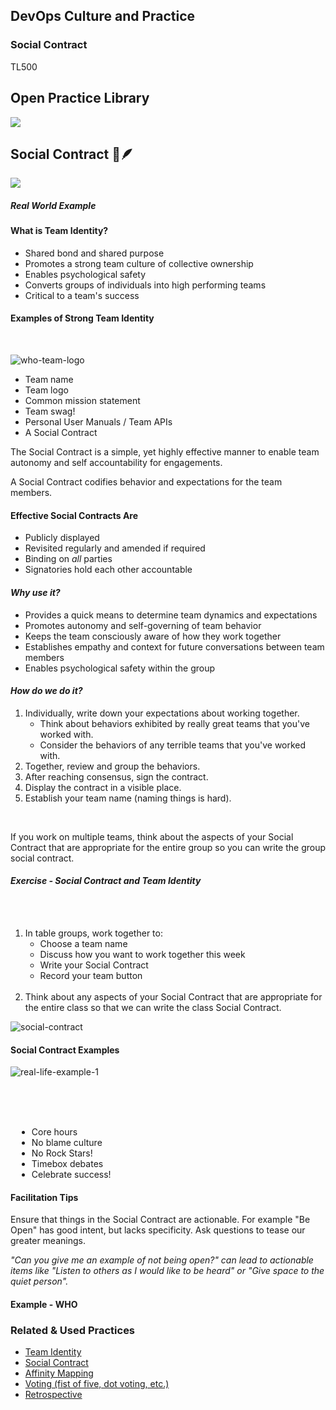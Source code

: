<!-- .slide: data-background-image="images/title-slide-background.png" -->
## DevOps Culture and Practice <!-- {.element: class="course-title"} -->
### Social Contract <!-- {.element: class="title-color"} -->
TL500 <!-- {.element: class="title-color"} -->




<!-- .slide: data-background-size="stretch" data-background-image="images/opl-logo.png", class="white-style" -->
<div class="r-stack">
<div class="fragment fade-out " data-fragment-index="0" >
  <h2>Open Practice Library</h2>
  <img src="images/opl-complete.png">
</div>
<div class="fragment fade-in-then-out" data-fragment-index="0" >
  <h2>Social Contract 📜🪶</h2>
  <a target="_blank" href="https://openpracticelibrary.com/practice/social-contract/">
  <img src="images/opl-foundation.png">
  </a>
</div>
</div>



##### Real World Example <!-- .element: class="title-bottom-left" -->
<!-- .slide: data-background-size="contain" data-background-image="images/social-contracts/example-1.png", class="white-style" -->



#### What is Team Identity?
* Shared bond and shared purpose
* Promotes a strong team culture of collective ownership
* Enables psychological safety
* Converts groups of individuals into high performing teams
* Critical to a team's success



#### Examples of Strong Team Identity
</br>

![who-team-logo](images/social-contracts/who-team-logo.png) <!-- {.element: class="inline-image" style="float:right; transform: rotate(-50deg);"} -->
* Team name
* Team logo 
* Common mission statement
* Team swag!
* Personal User Manuals / Team APIs
* A Social Contract



The Social Contract is a simple, yet highly effective manner to enable team autonomy and self accountability for engagements.<!--{.element: style="font-size: ; font-weight: 400!important;"} -->

A Social Contract codifies behavior and expectations for the team members.<!--{.element: style="font-size: ; font-weight: 400!important;"} -->



#### Effective Social Contracts Are
- Publicly displayed
- Revisited regularly and amended if required
- Binding on *all* parties
- Signatories hold each other accountable



#### _Why use it?_
* Provides a quick means to determine team dynamics and expectations
* Promotes autonomy and self-governing of team behavior
* Keeps the team consciously aware of how they work together
* Establishes empathy and context for future conversations between team members
* Enables psychological safety within the group



#### _How do we do it?_
1) Individually, write down your expectations about working together.
    * Think about behaviors exhibited by really great teams that you've worked with.
    * Consider the behaviors of any terrible teams that you've worked with.
3) Together, review and group the behaviors.
5) After reaching consensus, sign the contract.
6) Display the contract in a visible place.
7) Establish your team name (naming things is hard).
<br/>

If you work on multiple teams, think about the aspects of your Social Contract that are appropriate for the entire group so you can write the group social contract.<!--{.element: style="font-size: medium; font-weight: 600!important;"} -->



#### _Exercise - Social Contract and Team Identity_

<div class="container">
<div class="col" data-markdown>
</br></br>

1. In table groups, work together to:
    - Choose a team name
    - Discuss how you want to work together this week
    - Write your Social Contract
    - Record your team button
</br></br>
2. Think about any aspects of your Social Contract that are appropriate for the entire class so that we can write the class Social Contract.

</div>
<div class="col" data-markdown>

![social-contract](images/social-contracts/empty-social-contract.png) <!-- {.element: class="image-no-shadow" style="max-height: 470px!important;"}  -->

</div>
</div>



#### Social Contract Examples
![real-life-example-1](images/social-contracts/real-life-example-1.png)<!-- {.element: class="" style="border:none; box-shadow:none; max-width:45%; float:left;" } -->
</div>
<div class="col" style="padding-left: 10px" data-markdown>
</br></br></br>

* Core hours
* No blame culture
* No Rock Stars!
* Timebox debates
* Celebrate success!

</div>
</div>



#### Facilitation Tips
Ensure that things in the Social Contract are actionable. For example  "Be Open" has good intent, but lacks specificity. Ask questions to tease our greater meanings.
</br>

_"Can you give me an example of not being open?" can lead to actionable items like "Listen to others as I would like to be heard" or "Give space to the quiet person"._ <!--{.element: style="font-size: ; font-weight: 300!important;"} -->



#### Example - WHO <!-- .element: class="title-bottom-left" -->
<!-- .slide: data-background-image="images/social-contracts/real-life-example-2.png", data-background-size="contain", class="white-style" -->



<!-- .slide: data-background-image="images/book-background.jpeg", class="black-style"  data-background-opacity="0.3" -->
### Related & Used Practices
* [Team Identity](https://openpracticelibrary.com/practice/team-identity/)
* [Social Contract](https://openpracticelibrary.com/practice/social-contract/)
* [Affinity Mapping](https://openpracticelibrary.com/practice/affinity-mapping/)
* [Voting (fist of five, dot voting, etc.)](https://openpracticelibrary.com/practice/confidence-voting/)
* [Retrospective](https://openpracticelibrary.com/practice/retrospectives/)
